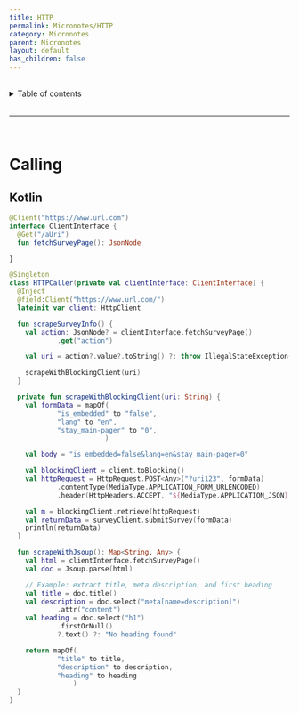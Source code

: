 ```yaml
---
title: HTTP
permalink: Micronotes/HTTP
category: Micronotes
parent: Micronotes
layout: default
has_children: false          
---
```


<br/>          

<details markdown="block">                
<summary>                
Table of contents                
</summary>                
{: .text-delta }                
1. TOC                
{:toc}                
</details>                

<br/>                

***                

<br/>

# Calling

## Kotlin

```kotlin
@Client("https://www.url.com")
interface ClientInterface {
  @Get("/aUri")
  fun fetchSurveyPage(): JsonNode

}

@Singleton
class HTTPCaller(private val clientInterface: ClientInterface) {
  @Inject
  @field:Client("https://www.url.com/")
  lateinit var client: HttpClient

  fun scrapeSurveyInfo() {
    val action: JsonNode? = clientInterface.fetchSurveyPage()
            .get("action")

    val uri = action?.value?.toString() ?: throw IllegalStateException("Action not found in survey response")

    scrapeWithBlockingClient(uri)
  }

  private fun scrapeWithBlockingClient(uri: String) {
    val formData = mapOf(
            "is_embedded" to "false",
            "lang" to "en",
            "stay_main-pager" to "0",
                        )

    val body = "is_embedded=false&lang=en&stay_main-pager=0"

    val blockingClient = client.toBlocking()
    val httpRequest = HttpRequest.POST<Any>("?uri123", formData)
            .contentType(MediaType.APPLICATION_FORM_URLENCODED)
            .header(HttpHeaders.ACCEPT, "${MediaType.APPLICATION_JSON}, ${MediaType.TEXT_HTML}")

    val m = blockingClient.retrieve(httpRequest)
    val returnData = surveyClient.submitSurvey(formData)
    println(returnData)
  }

  fun scrapeWithJsoup(): Map<String, Any> {
    val html = clientInterface.fetchSurveyPage()
    val doc = Jsoup.parse(html)

    // Example: extract title, meta description, and first heading
    val title = doc.title()
    val description = doc.select("meta[name=description]")
            .attr("content")
    val heading = doc.select("h1")
            .firstOrNull()
            ?.text() ?: "No heading found"

    return mapOf(
            "title" to title,
            "description" to description,
            "heading" to heading
                )
  }
}
```
